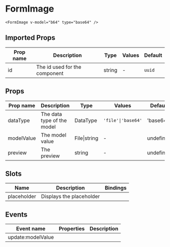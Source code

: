# FormImage

```vue
<FormImage v-model="b64" type="base64" />
```

## Imported Props

| Prop name | Description                   | Type   | Values | Default |
| --------- | ----------------------------- | ------ | ------ | ------- |
| id        | The id used for the component | string | -      | `uuid`  |

## Props

| Prop name  | Description                | Type         | Values             | Default   |
| ---------- | -------------------------- | ------------ | ------------------ | --------- |
| dataType   | The data type of the model | DataType     | `'file'\|'base64'` | 'base64'  |
| modelValue | The model value            | File\|string | -                  | undefined |
| preview    | The preview                | string       | -                  | undefined |

## Slots

| Name        | Description              | Bindings |
| ----------- | ------------------------ | -------- |
| placeholder | Displays the placeholder |          |

## Events

| Event name        | Properties | Description |
| ----------------- | ---------- | ----------- |
| update:modelValue |            |
